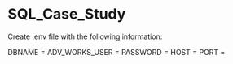# SQL_Case_Study

Create .env file with the following information:

DBNAME = 
ADV_WORKS_USER = 
PASSWORD = 
HOST = 
PORT = 